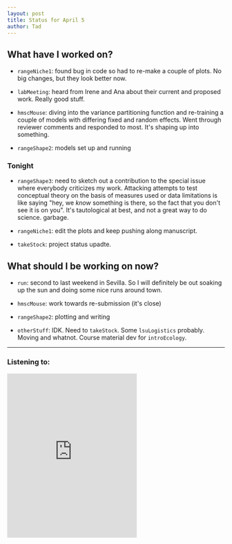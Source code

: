 ```yaml
---
layout: post 
title: Status for April 5 
author: Tad
---
```


## What have I worked on?

* `rangeNiche1`: found bug in code so had to re-make a couple of plots. No big changes, but they look better now. 

* `labMeeting`: heard from Irene and Ana about their current and proposed work. Really good stuff.

* `hmscMouse`: diving into the variance partitioning function and re-training a couple of models with differing fixed and random effects. Went through reviewer comments and responded to most. It's shaping up into something. 

* `rangeShape2`: models set up and running




### Tonight

* `rangeShape3`: need to sketch out a contribution to the special issue where everybody criticizes my work. Attacking attempts to test conceptual theory on the basis of measures used or data limitations is like saying "hey, we _know_ something is there, so the fact that you don't see it is on you". It's tautological at best, and not a great way to do science. garbage. 

* `rangeNiche1`: edit the plots and keep pushing along manuscript.

* `takeStock`: project status upadte.




## What should I be working on now?

* `run`: second to last weekend in Sevilla. So I will definitely be out soaking up the sun and doing some nice runs around town. 

* `hmscMouse`: work towards re-submission (it's close)

* `rangeShape2`: plotting and writing

* `otherStuff`: IDK. Need to `takeStock`. Some `lsuLogistics` probably. Moving and whatnot. Course material dev for `introEcology`. 





--- 

### Listening to:

<iframe src="https://open.spotify.com/embed/track/3VQMhRTwfwXYCsOw0YJ889" width="300" height="380" frameborder="0" allowtransparency="true" allow="encrypted-media"></iframe>

<i class='fa fa-code' style='color:pink'></i>
